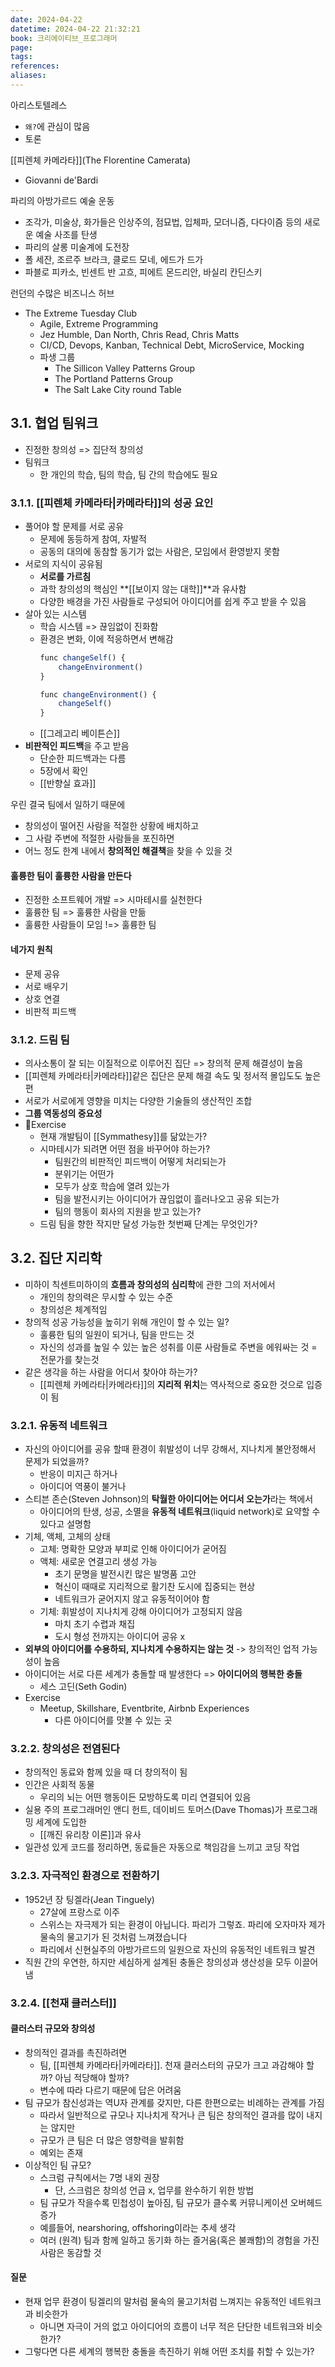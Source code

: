 ```yaml
---
date: 2024-04-22
datetime: 2024-04-22 21:32:21
book: 크리에이티브_프로그래머
page: 
tags: 
references: 
aliases:
---
```

아리스토텔레스
- `왜?`에 관심이 많음
- 토론

[[피렌체 카메라타]](The Florentine Camerata)
- Giovanni de'Bardi

파리의 아방가르드 예술 운동
- 조각가, 미술상, 화가들은 인상주의, 점묘법, 입체파, 모더니즘, 다다이즘 등의 새로운 예술 사조를 탄생
- 파리의 살롱 미술계에 도전장
- 폴 세잔, 조르주 브라크, 클로드 모네, 에드가 드가
- 파블로 피카소, 빈센트 반 고흐, 피에트 몬드리안, 바실리 칸딘스키

런던의 수많은 비즈니스 허브
- The Extreme Tuesday Club
	- Agile, Extreme Programming
	- Jez Humble, Dan North, Chris Read, Chris Matts
	- CI/CD, Devops, Kanban, Technical Debt, MicroService, Mocking
	- 파생 그룹
		- The Sillicon Valley Patterns Group
		- The Portland Patterns Group
		- The Salt Lake City round Table

## 3.1. 협업 팀워크
- 진정한 창의성 => 집단적 창의성
- 팀워크
	- 한 개인의 학습, 팀의 학습, 팀 간의 학습에도 필요

### 3.1.1. [[피렌체 카메라타|카메라타]]의 성공 요인
- 풀어야 할 문제를 서로 공유
	- 문제에 동등하게 참여, 자발적
	- 공동의 대의에 동참할 동기가 없는 사람은, 모임에서 환영받지 못함
- 서로의 지식이 공유됨
	- **서로를 가르침**
	- 과학 창의성의 핵심인 **[[보이지 않는 대학]]**과 유사함
	- 다양한 배경을 가진 사람들로 구성되어 아이디어를 쉽게 주고 받을 수 있음
- 살아 있는 시스템
	- 학습 시스템 => 끊임없이 진화함
	- 환경은 변화, 이에 적응하면서 변해감
		```js
		func changeSelf() {
			changeEnvironment()
		}
		
		func changeEnvironment() {
			changeSelf()
		}
		```
	- [[그레고리 베이튼슨]]
- **비판적인 피드백**을 주고 받음
	- 단순한 피드백과는 다름
	- 5장에서 확인
	- [[반향실 효과]]

우린 결국 팀에서 일하기 때문에
- 창의성이 떨어진 사람을 적절한 상황에 배치하고
- 그 사람 주변에 적절한 사람들을 포진하면
- 어느 정도 한계 내에서 **창의적인 해결책**을 찾을 수 있을 것

#### 훌륭한 팀이 훌륭한 사람을 만든다
- 진정한 소프트웨어 개발 => 시마테시를 실천한다
- 훌륭한 팀 => 훌륭한 사람을 만듦
- 훌륭한 사람들이 모임 !=> 훌륭한 팀

#### 네가지 원칙
- 문제 공유
- 서로 배우기
- 상호 연결
- 비판적 피드백

### 3.1.2. 드림 팀
- 의사소통이 잘 되는 이질적으로 이루어진 집단 => 창의적 문제 해결성이 높음
- [[피렌체 카메라타|카메라타]]같은 집단은 문제 해결 속도 및 정서적 몰입도도 높은 편
- 서로가 서로에게 영향을 미치는 다양한 기술들의 생산적인 조합
- **그룹 역동성의 중요성**
- Exercise
	- 현재 개발팀이 [[Symmathesy]]를 닮았는가?
	- 시마테시가 되려면 어떤 점을 바꾸어야 하는가?
		- 팀원간의 비판적인 피드백이 어떻게 처리되는가
		- 분위기는 어떤가
		- 모두가 상호 학습에 열려 있는가
		- 팀을 발전시키는 아이디어가 끊임없이 흘러나오고 공유 되는가
		- 팀의 행동이 회사의 지원을 받고 있는가?
	- 드림 팀을 향한 작지만 달성 가능한 첫번째 단계는 무엇인가?

## 3.2. 집단 지리학
- 미하이 칙센트미하이의 **흐름과 창의성의 심리학**에 관한 그의 저서에서
	- 개인의 창의력은 무시할 수 있는 수준
	- 창의성은 체계적임
- 창의적 성공 가능성을 높히기 위해 개인이 할 수 있는 일?
	- 훌륭한 팀의 일원이 되거나, 팀을 만드는 것
	- 자신의 성과를 높일 수 있는 높은 성취를 이룬 사람들로 주변을 에워싸는 것 = 전문가를 찾는것
- 같은 생각을 하는 사람을 어디서 찾아야 하는가?
	- [[피렌체 카메라타|카메라타]]의 **지리적 위치**는 역사적으로 중요한 것으로 입증이 됨

### 3.2.1. 유동적 네트워크
- 자신의 아이디어를 공유 할때 환경이 휘발성이 너무 강해서, 지나치게 불안정해서 문제가 되었을까?
	- 반응이 미지근 하거나
	- 아이디어 역풍이 불거나
- 스티븐 존슨(Steven Johnson)의 **탁월한 아이디어는 어디서 오는가**라는 책에서
	- 아이디어의 탄생, 성공, 소멸을 **유동적 네트워크**(liquid network)로 요약할 수 있다고 설명함
- 기체, 액체, 고체의 상태
	- 고체: 명확한 모양과 부피로 인해 아이디어가 굳어짐
	- 액체: 새로운 연결고리 생성 가능
		- 초기 문명을 발전시킨 많은 발명품 고안
		- 혁신이 때때로 지리적으로 활기찬 도시에 집중되는 현상
		- 네트워크가 굳어지지 않고 유동적이어야 함
	- 기체: 휘발성이 지나치게 강해 아이디어가 고정되지 않음
		- 마치 초기 수렵과 채집
		- 도시 형성 전까지는 아이디어 공유 x
- **외부의 아이디어를 수용하되, 지나치게 수용하지는 않는 것** -> 창의적인 업적 가능성이 높음
- 아이디어는 서로 다른 세계가 충돌할 때 발생한다 => **아이디어의 행복한 충돌**
	- 세스 고딘(Seth Godin)
- Exercise
	- Meetup, Skillshare, Eventbrite, Airbnb Experiences
		- 다른 아이디어를 맛볼 수 있는 곳


### 3.2.2. 창의성은 전염된다
- 창의적인 동료와 함께 있을 때 더 창의적이 됨
- 인간은 사회적 동물
	- 우리의 뇌는 어떤 행동이든 모방하도록 미리 연결되어 있음
- 실용 주의 프로그래머인 앤디 헌트, 데이비드 토머스(Dave Thomas)가 프로그래밍 세계에 도입한
	- [[깨진 유리창 이론]]과 유사
- 일관성 있게 코드를 정리하면, 동료들은 자동으로 책임감을 느끼고 코딩 작업

### 3.2.3. 자극적인 환경으로 전환하기
- 1952년 장 팅겔라(Jean Tinguely)
	- 27살에 프랑스로 이주
	- 스위스는 자극제가 되는 환경이 아닙니다. 파리가 그렇죠. 파리에 오자마자 제가 물속의 물고기가 된 것처럼 느껴졌습니다
	- 파리에서 신현실주의 아방가르드의 일원으로 자신의 유동적인 네트워크 발견
- 직원 간의 우연한, 하지만 세심하게 설계된 충돌은 창의성과 생산성을 모두 이끌어 냄

### 3.2.4. [[천재 클러스터]]


#### 클러스터 규모와 창의성
- 창의적인 결과를 촉진하려면
	- 팀, [[피렌체 카메라타|카메라타]]. 천재 클러스터의 규모가 크고 과감해야 할까? 아님 적당해야 할까?
	- 변수에 따라 다르기 때문에 답은 어려움
- 팀 규모가 참신성과는 역U자 관계를 갖지만, 다른 한편으로는 비례하는 관계를 가짐
	- 따라서 일반적으로 규모나 지나치게 작거나 큰 팀은 창의적인 결과를 많이 내지는 않지만
	- 규모가 큰 팀은 더 많은 영향력을 발휘함
	- 예외는 존재
- 이상적인 팀 규모?
	- 스크럼 규칙에서는 7명 내외 권장
		- 단, 스크럼은 창의성 언급 x, 업무를 완수하기 위한 방법
	- 팀 규모가 작을수록 민첩성이 높아짐, 팀 규모가 클수록 커뮤니케이션 오버헤드 증가
	- 예를들어, nearshoring, offshoring이라는 추세 생각
	- 여러 (원격) 팀과 함께 일하고 동기화 하는 즐거움(혹은 불쾌함)의 경험을 가진사람은 동감할 것

#### 질문
- 현재 업무 환경이 팅겔리의 말처럼 물속의 물고기처럼 느껴지는 유동적인 네트워크과 비슷한가
	- 아니면 자극이 거의 없고 아이디어의 흐름이 너무 적은 단단한 네트워크와 비슷한가?
- 그렇다면 다른 세계의 행복한 충돌을 촉진하기 위해 어떤 조치를 취할 수 있는가?